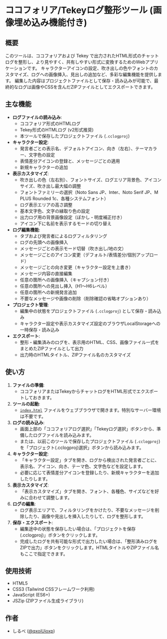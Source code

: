# ココフォリア/Tekeyログ整形ツール (画像埋め込み機能付き)

## 概要

このツールは、ココフォリアおよび Tekey で出力されたHTML形式のチャットログを整形し、より見やすく、共有しやすい形式に変換するためのWebアプリケーションです。
キャラクターアイコンの設定、吹き出しの色やフォントのカスタマイズ、ログへの画像挿入、見出しの追加など、多彩な編集機能を提供します。
編集した内容はプロジェクトファイルとして保存・読み込みが可能で、最終的なログは画像やCSSを含んだZIPファイルとしてエクスポートできます。

## 主な機能

*   **ログファイルの読み込み**:
    *   ココフォリア形式のHTMLログ
    *   Tekey形式のHTMLログ (v2形式推奨)
    *   本ツールで保存したプロジェクトファイル (`.cclogproj`)
*   **キャラクター設定**:
    *   発言者ごとの表示名、デフォルトアイコン、向き（左右）、テーマカラー、文字色の設定
    *   表情差分アイコンの登録と、メッセージごとの適用
    *   新規キャラクターの追加
*   **表示カスタマイズ**:
    *   吹き出しの色（左右別）、フォントサイズ、ログエリア背景色、アイコンサイズ、吹き出し最大幅の調整
    *   フォントファミリーの選択（Noto Sans JP、Inter、Noto Serif JP、M PLUS Rounded 1c、各種システムフォント）
    *   ログ表示エリアの高さ調整
    *   基本文字色、文字の縁取り色の設定
    *   出力ログ用の背景画像設定（ぼかし・明度補正付き）
    *   アイコン下に名前を表示するモードの切り替え
*   **ログ編集機能**:
    *   タブおよび発言者によるログフィルタリング
    *   ログの先頭への画像挿入
    *   メッセージごとの表示モード切替（吹き出し/地の文）
    *   メッセージごとのアイコン変更（デフォルト/表情差分/個別アップロード）
    *   メッセージごとの向き変更（キャラクター設定を上書き）
    *   メッセージ内容の直接編集
    *   任意の箇所への画像挿入（キャプション付き）
    *   任意の箇所への見出し挿入（H1～H6レベル）
    *   任意の箇所への新規発言追加
    *   不要なメッセージや画像の削除（削除確認の省略オプションあり）
*   **プロジェクト管理**:
    *   編集中の状態をプロジェクトファイル (`.cclogproj`) として保存・読み込み
    *   キャラクター設定や表示カスタマイズ設定のブラウザLocalStorageへの一時保存・読み込み
*   **エクスポート**:
    *   整形・編集済みのログを、表示用のHTML、CSS、画像ファイル一式をまとめたZIPファイルとして出力
    *   出力時のHTMLタイトル、ZIPファイル名のカスタマイズ

## 使い方

1.  **ファイルの準備**:
    *   ココフォリアまたはTekeyからチャットログをHTML形式でエクスポートしておきます。
2.  **ツールの起動**:
    *   [`index.html`](index.html) ファイルをウェブブラウザで開きます。特別なサーバー環境は不要です。
3.  **ログの読み込み**:
    *   画面上部の「ココフォリアログ選択」「Tekeyログ選択」ボタンから、準備したログファイルを読み込みます。
    *   または、以前このツールで保存したプロジェクトファイル (`.cclogproj`) を「プロジェクト(.cclogproj)選択」ボタンから読み込みます。
4.  **キャラクター設定**:
    *   「キャラクター設定」タブを開き、ログから検出された発言者ごとに、表示名、アイコン、向き、テーマ色、文字色などを設定します。
    *   必要に応じて表情差分アイコンを登録したり、新規キャラクターを追加したりします。
5.  **表示カスタマイズ**:
    *   「表示カスタマイズ」タブを開き、フォント、各種色、サイズなどを好みに合わせて調整します。
6.  **ログの編集**:
    *   ログ表示エリアで、フィルタリングをかけたり、不要なメッセージを削除したり、画像や見出しを挿入したりして、ログを整形します。
7.  **保存・エクスポート**:
    *   編集途中の状態を保存したい場合は、「プロジェクトを保存 (.cclogproj)」ボタンをクリックします。
    *   完成したログを共有可能な形式で出力したい場合は、「整形済みログをZIPで出力」ボタンをクリックします。HTMLタイトルやZIPファイル名もここで指定できます。

## 使用技術

*   HTML5
*   CSS3 (Tailwind CSSフレームワーク利用)
*   JavaScript (ES6+)
*   JSZip (ZIPファイル生成ライブラリ)

## 作者

*   しるべ ([@qxoiUioxp](https://x.com/qxoiUioxp))
